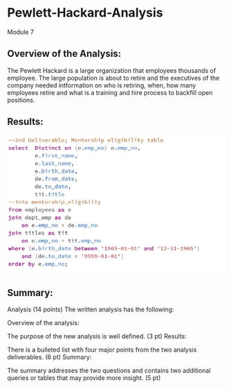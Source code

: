 # Pewlett-Hackard-Analysis
Module 7

## Overview of the Analysis:

The Pewlett Hackard is a large organization that employees thousands of employee. The large population is about to retire and the executives of the company needed intformation on who is retiring, when, how many employees retire and what is a training and hire process to backfill open positions. 

## Results:

![This is an image](https://github.com/OlgaOMir/Pewlett-Hackard-Analysis/blob/main/Data/Screenshot%202022-12-06%20231651.png)

## Summary:




Analysis (14 points)
The written analysis has the following:

Overview of the analysis:

The purpose of the new analysis is well defined. (3 pt)
Results:

There is a bulleted list with four major points from the two analysis deliverables. (6 pt)
Summary:

The summary addresses the two questions and contains two additional queries or tables that may provide more insight. (5 pt)
